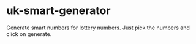 # uk-smart-generator
Generate smart numbers for lottery numbers. Just pick the numbers and click on generate.
